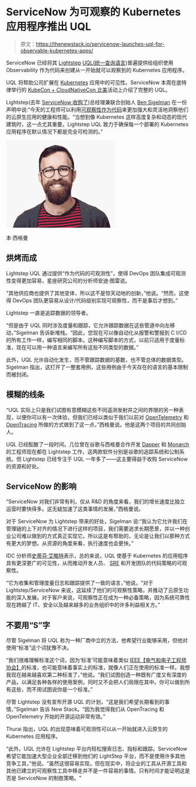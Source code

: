 # ServiceNow 为可观察的 Kubernetes 应用程序推出 UQL

> 原文：<https://thenewstack.io/servicenow-launches-uql-for-observable-kubernetes-apps/>

ServiceNow 已经将其 [Lightstep](https://lightstep.com/) [UQL(统一查询语言)](https://lightstep.com/blog/announcing-the-lightstep-unified-query-language)普遍提供给组织使用 Observability 作为代码来创建从一开始就可以观察到的 Kubernetes 应用程序。

UQL 将帮助公司扩展在 [Kubernetes](https://thenewstack.io/category/kubernetes/) 应用中的可见性。ServiceNow 本周在底特律举行的 [KubeCon + CloudNativeCon 北美](https://events.linuxfoundation.org/kubecon-cloudnativecon-north-america/)活动上介绍了完整的 UQL。

Lightstep(去年 [ServiceNow 收购了](https://thenewstack.io/servicenows-lightstep-buy-moves-observability-up-the-stack/))总经理兼联合创始人 [Ben Sigelman](https://www.linkedin.com/in/bensigelman/) 在一份声明中说:“今天的工程师可以利用[可观察性作为代码](https://thenewstack.io/category/monitoring/)来更加强大和灵活地洞察他们的云原生应用的健康和性能。“当想到像 Kubernetes 这样高度复杂和动态的现代建筑时，这一点尤其重要。Lightstep UQL 致力于确保每一个部署的 Kubernetes 应用程序在默认情况下都是完全可检测的。”

![](img/6a1794ea36df4b072cc869c021093774.png)

本·西格曼

## 烘烤而成

Lightstep UQL 通过提供“作为代码的可观测性”，使得 DevOps 团队集成可观测性变得更加容易，星座研究公司的分析师安迪·图雷说。

“其他供应商也提供了其他变体，所以这不是惊天动地的创新，”他说。“然而，这使得 DevOps 团队更容易从设计/代码级别实现可观察性，而不是事后才想到。”

Lightstep 一直是追踪数据的领导者。

“但是由于 UQL 同时涉及度量和跟踪，它允许跟踪数据在这些管道中向左移动，”Sigelman 告诉新堆栈。“因此，您现在可以像自动化从报警和警报到 C I/CD 的所有工作一样，编写相同的脚本。这种编写脚本的方式，以前只适用于度量标准，现在可以用一种语言来编写所有这些不同类型的数据。”

此外，UQL 允许自动化发生，而不管跟踪数据的基数，也不管总体的数据类型。Sigelman 指出，这打开了一整套用例，这些用例由于今天存在的语言的基本限制而被封闭。

## 模糊的线条

“UQL 实际上只是我们试图有意模糊这些不同遥测发射井之间的界限的另一种表现，以便你可以有一次体验，但我们已经以类似于我们以前对 [OpenTelemetry](https://opentelemetry.io/) 和 [OpenTracing](https://thenewstack.io/opentracing-open-standard-distributed-tracing/) 所做的方式做到了这一点，”西格曼说。他是这两个项目的共同创始人。

UQL 已经酝酿了一段时间。几位曾在谷歌与西格曼合作开发 [Dapper](https://research.google/pubs/pub36356/) 和 [Monarch](https://research.google/pubs/pub50652/) 的工程师现在都在 Lightstep 工作，这两款软件分别是谷歌的追踪系统和公制系统。但 Lightstep 已经专注于 UQL 一年多了——这主要得益于收购 ServiceNow 的资源和好处。

## ServiceNow 的影响

“ServiceNow 对我们非常有利，仅从 R&D 的角度来看，我们的增长速度比独立运营时要快得多。这无疑加速了这类事情的发展，”西格曼说。

对于 ServiceNow 为 Lightstep 带来的好处，Sigelman 说:“我认为它允许我们在管理链的上下对齐的情况下进行这样的项目，我们需要追求长期愿景，并以一种创业公司难以做到的方式真正实现它。所以这是有帮助的，无论是让我们以那种方式有更大的梦想。从资源的角度来看，执行速度也会更快。”

IDC 分析师[史蒂芬·艾略特](https://www.linkedin.com/in/stephen-elliot-2125a8/)表示，总的来说，UQL 使基于 Kubernetes 的应用程序具有更深更广的可见性，从而推动开发人员、 [SRE](https://thenewstack.io/devops-institute-checks-the-pulse-of-sre/) 和开发团队的代码策略的可观察性。

“它为收集和管理度量日志和跟踪提供了一致的语言，”他说。“对于 Lightstep/ServiceNow 来说，这延续了他们的可观察性策略，并推动了云原生功能的深入发展。对于客户来说，可观察性正在成为一种必备策略，因为系统可靠性现在跨越了 IT、安全以及越来越多的业务组织中的许多利益相关方。”

## 不要用“S”字

尽管 Sigelman 将 UQL 称为一种厂商中立的方法，他希望行业能够采用，但他对使用“标准”这个词犹豫不决。

“我们很难理解标准这个词，因为‘标准’可能意味着类似 [IEEE【电气和电子工程师协会】](https://www.ieee.org/)的标准，也可能意味着事实上的标准，就像人们正在使用的标准一样。我想我现在越来越喜欢第二种标准了，”他说。“我们试图创造一种既有广度又有深度的产品，以满足各种各样的使用案例，同时又不会把人们局限在其中。你可以做到所有这些，而不用试图说你是一个标准。”

尽管 Lightstep 没有宣布开源 UQL 的计划，“这是我们希望长期看到的事情，”Sigelman 告诉 New Stack。“因为我觉得我们从 OpenTracing 和 OpenTelemetry 开始的开源运动非常有效。”

Thurai 指出，UQL 的出现意味着可观测性可以从一开始就进入云原生的 Kubernetes 应用程序。

“此外，UQL 允许在 Lightstep 平台内轻松搜索日志、指标和跟踪。ServiceNow 希望它能加速大型企业全部迁移到他们的 LightStep 平台，而不是使用许多其他竞争工具，”他说。“虽然这很容易实现，但在现实中，将企业的工具从开源工具和其他已建立的可观察性工具中移走并不是一件容易的事情。只有时间才能证明这是否是 ServiceNow 的制胜策略。"

<svg xmlns:xlink="http://www.w3.org/1999/xlink" viewBox="0 0 68 31" version="1.1"><title>Group</title> <desc>Created with Sketch.</desc></svg>